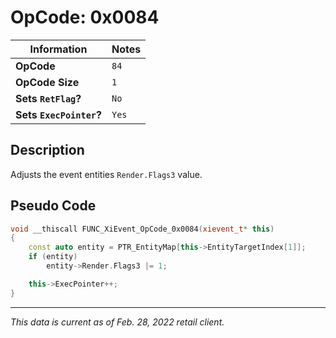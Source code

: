 # OpCode: 0x0084

| Information               | Notes |
|---                        |---    |
| **OpCode**                | `84`  |
| **OpCode Size**           | `1`   |
| **Sets `RetFlag`?**       | `No`  |
| **Sets `ExecPointer`?**   | `Yes` |

## Description

Adjusts the event entities `Render.Flags3` value.

## Pseudo Code

```cpp
void __thiscall FUNC_XiEvent_OpCode_0x0084(xievent_t* this)
{
    const auto entity = PTR_EntityMap[this->EntityTargetIndex[1]];
    if (entity)
        entity->Render.Flags3 |= 1;

    this->ExecPointer++;
}
```

---

_This data is current as of Feb. 28, 2022 retail client._